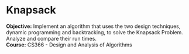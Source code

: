 # Knapsack
**Objective:** Implement an algorithm that uses the two design techniques, dynamic programming and backtracking, to solve the Knapsack Problem. Analyze and compare their run times.</br>
**Course:** CS366 - Design and Analysis of Algorithms

